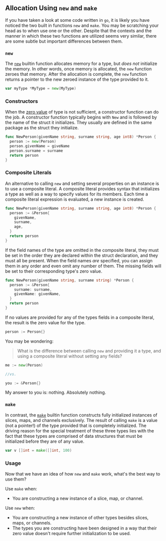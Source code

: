 ## Allocation Using `new` and `make`

If you have taken a look at some code written in `go`, it is likely you have noticed the two built in functions `new` and `make`. You may be scratching your head as to when use one or the other. Despite that the contexts and the manner in which these two functions are utilized seems very similar, there are some subtle but important differences between them.

### `new`

The [`new`](https://golang.org/doc/effective_go.html#allocation_new) builtin function allocates memory for a type, but _does not_ initialize the memory. In other words, once memory is allocated, the `new` function zeroes that memory. After the allocation is complete, the `new` function returns a pointer to the new zeroed instance of the type provided to it.

```go
var myType *MyType = new(MyType)
```

### Constructors

When the [zero value](https://golang.org/ref/spec#The_zero_value) of type is not sufficient, a constructor function can do the job. A constructor function typically begins with `New` and is followed by the name of the struct it initializes. They usually are defined in the same package as the struct they initialize.

```go
func NewPerson(givenName string, surname string, age int8) *Person {
  person := new(Person)
  person.givenName = giveName
  person.surname = surname
  return person
}
```

### Composite Literals

An alternative to calling `new` and setting several properties on an instance is to use a composite literal. A composite literal provides syntax that initializes a type as well as a way to specify values for its members. Each time a composite literal expression is evaluated, a new instance is created.

```go
func NewPerson(givenName string, surname string, age int8) *Person {
  person := &Person{
    givenName,
    surname,
    age,
  }
  return person
}
```

If the field names of the type are omitted in the composite literal, they must be set in the order they are declared within the struct declaration, and they must all be present. When the field names _are_ specified, you can assign them in any order and even omit any number of them. The missing fields will be set to their corresponding type's zero value.

```go
func NewPerson(givenName string, surname string) *Person {
  person := &Person{
    surname: surname,
    givenName: givenName,
  }
  return person
}
```

If no values are provided for any of the types fields in a composite literal, the result is the zero value for the type.

```go
person := Person{}
```

You may be wondering:
>What is the difference between calling `new` and providing it a type, and using a composite literal without setting any fields?

```go
me := new(Person)

//vs.

you := &Person{}
```

My answer to you is: nothing. Absolutely nothing.

### `make`

In contrast, the [`make`](https://golang.org/doc/effective_go.html#allocation_make) builtin function constructs fully initialized instances of slices, maps, and channels exclusively. The result of calling `make` is a value (not a pointer!) of the type provided that is completely initialized. The driving reason for the special treatment of these three types lies with the fact that these types are comprised of data structures that must be initialized before they are of any value.

```go
var v []int = make([]int, 100)
```

### Usage

Now that we have an idea of how `new` and `make` work, what's the best way to use them?

Use `make` when:

- You are constructing a new instance of a slice, map, or channel.

Use `new` when:

- You are constructing a new instance of other types besides slices, maps, or channels.
- The types you are constructing have been designed in a way that their zero value doesn't require further initialization to be used.
